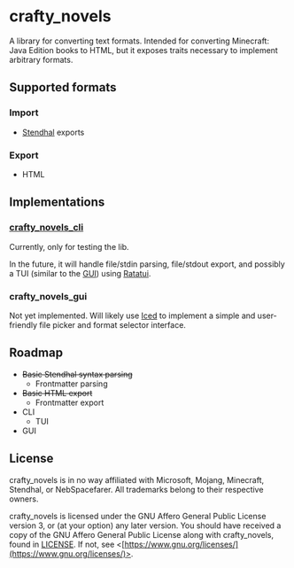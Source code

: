 # crafty_novels

A library for converting text formats.
Intended for converting Minecraft: Java Edition books to HTML,
but it exposes traits necessary to implement arbitrary formats.

## Supported formats

### Import

- [Stendhal](https://modrinth.com/mod/stendhal) exports

### Export

- HTML

## Implementations

### [crafty_novels_cli](./crafty_novels_cli)

Currently, only for testing the lib.

In the future, it will handle file/stdin parsing, file/stdout export, and possibly a TUI (similar to the [GUI](#GUI)) using [Ratatui](https://ratatui.rs/).

### crafty_novels_gui

Not yet implemented. Will likely use [Iced](https://iced.rs/) to implement a simple and user-friendly file picker and format selector interface.

## Roadmap

- ~~Basic Stendhal syntax parsing~~
  - Frontmatter parsing
- ~~Basic HTML export~~
  - Frontmatter export
- CLI
  - TUI
- GUI

## License

crafty_novels is in no way affiliated with Microsoft, Mojang, Minecraft, Stendhal, or NebSpacefarer. All trademarks belong to their respective owners.

crafty_novels is licensed under the GNU Affero General Public License version 3, or (at your option) any later version.
You should have received a copy of the GNU Affero General Public License along with crafty_novels, found in [LICENSE](./LICENSE).
If not, see \<[https://www.gnu.org/licenses/](https://www.gnu.org/licenses/)>.
